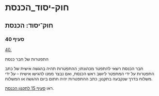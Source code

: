 # חוק-יסוד_הכנסת

## חוק־יסוד: הכנסת

### סעיף 40

[40.](https://he.wikisource.org/wiki/%D7%97%D7%95%D7%A7-%D7%99%D7%A1%D7%95%D7%93:_%D7%94%D7%9B%D7%A0%D7%A1%D7%AA#%D7%A1%D7%A2%D7%99%D7%A3_40)

התפטרות של חבר כנסת

חבר הכנסת רשאי להתפטר מכהונתו; ההתפטרות תהיה בהגשה אישית של כתב התפטרות על ידי המתפטר ליושב ראש הכנסת, ואם נבצר ממנו להגישו אישית – על ידי משלוח בדרך שנקבעה בתקנון; כתב ההתפטרות יהיה חתום ביום ההגשה או המשלוח.

ראו [סעיף 15 לתקנון הכנסת](https://he.wikisource.org/wiki/%D7%AA%D7%A7%D7%A0%D7%95%D7%9F_%D7%94%D7%9B%D7%A0%D7%A1%D7%AA#%D7%A1%D7%A2%D7%99%D7%A3_15 "תקנון הכנסת").